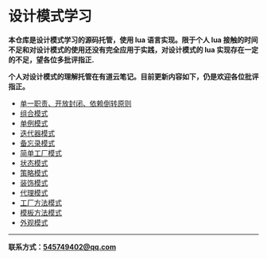# 设计模式学习
**本仓库是设计模式学习的源码托管，使用 lua 语言实现。限于个人 lua 接触的时间不足和对设计模式的使用还没有完全应用于实践，对设计模式的 lua 实现存在一定的不足，望各位多批评指正.**  

**个人对设计模式的理解托管在有道云笔记。目前更新内容如下，仍是欢迎各位批评指正。**

* [单一职责、开放封闭、依赖倒转原则](http://note.youdao.com/noteshare?id=0bea989de95eda0c1080bf5432789fd5)
* [组合模式](http://note.youdao.com/noteshare?id=74c1a29732eac84fbe6055dcb55898c8)
* [单例模式](http://note.youdao.com/noteshare?id=87c874f350184781c3ece32f607f0134)
* [迭代器模式](http://note.youdao.com/noteshare?id=2acff105403cb863f3c7bb72e864c54d)
* [备忘录模式](http://note.youdao.com/noteshare?id=36af32739ae9d0b765e692a385f2807a)
* [简单工厂模式](http://note.youdao.com/noteshare?id=a866f270ff2f6d826a4a848ad2d49a7c)
* [状态模式](http://note.youdao.com/noteshare?id=cb5bbee03c10503bd13d30fe25f19080)
* [策略模式](http://note.youdao.com/noteshare?id=be3d3754ac772ac6b59af81b99977802)
* [装饰模式](http://note.youdao.com/noteshare?id=ad4fa754f96fd531ad103ab3dfc92f46)
* [代理模式](http://note.youdao.com/noteshare?id=10fa2a933ca824a3bc3544f21cb42321)
* [工厂方法模式](http://note.youdao.com/noteshare?id=5083a2b7c90930dbe4b8ab671f96ad9e)
* [模板方法模式](http://note.youdao.com/noteshare?id=494fa1e96648433e299279f8896815e1)
* [外观模式](http://note.youdao.com/noteshare?id=757d16d0d91ce4a7465751391f508c25)


---

**联系方式：545749402@qq.com**



